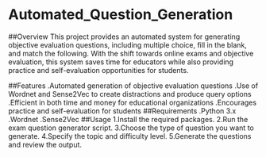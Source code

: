 # Automated_Question_Generation

##Overview
This project provides an automated system for generating objective evaluation questions, including multiple choice, fill in the blank, and match the following. With the shift towards online exams and objective evaluation, this system saves time for educators while also providing practice and self-evaluation opportunities for students.

##Features
.Automated generation of objective evaluation questions
.Use of Wordnet and Sense2Vec to create distractions and produce query options
.Efficient in both time and money for educational organizations
.Encourages practice and self-evaluation for students
##Requirements
.Python 3.x
.Wordnet
.Sense2Vec
##Usage
1.Install the required packages.
2.Run the exam question generator script.
3.Choose the type of question you want to generate.
4.Specify the topic and difficulty level.
5.Generate the questions and review the output.
